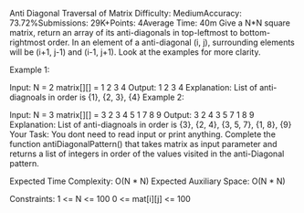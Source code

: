 Anti Diagonal Traversal of Matrix
Difficulty: MediumAccuracy: 73.72%Submissions: 29K+Points: 4Average Time: 40m
Give a N*N square matrix, return an array of its anti-diagonals in top-leftmost to bottom-rightmost order. In an element of a anti-diagonal (i, j), surrounding elements will be (i+1, j-1) and (i-1, j+1). Look at the examples for more clarity.

Example 1:

Input:
N = 2
matrix[][] = 1 2
            3 4
Output:
1 2 3 4
Explanation:
List of anti-diagnoals in order is
{1}, {2, 3}, {4}
Example 2:

Input:
N = 3
matrix[][] = 3 2 3
            4 5 1
            7 8 9
Output:
3 2 4 3 5 7 1 8 9
Explanation:
List of anti-diagnoals in order is
{3}, {2, 4}, {3, 5, 7}, {1, 8}, {9}
Your Task:
You dont need to read input or print anything. Complete the function antiDiagonalPattern() that takes matrix as input parameter and returns a list of integers in order of the values visited in the anti-Diagonal pattern. 

Expected Time Complexity: O(N * N)
Expected Auxiliary Space: O(N * N)
 

Constraints:
1 <= N <= 100
0 <= mat[i][j] <= 100

